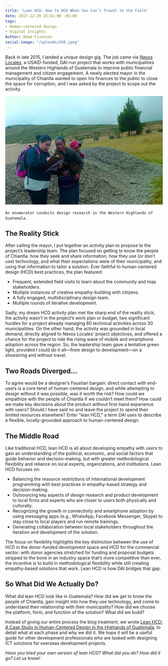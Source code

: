 ```yaml
---
title: 'Lean HCD: How to HCD When You Can’t Travel to the Field'
date: 2017-12-20 15:51:00 -05:00
tags:
- Human-centered design
- Digital Insights
Author: Adam Fivenson
social-image: "/uploads/USE.jpeg"
---
```


Back in late 2015, I landed a unique design gig. The job came via [Nexos Locales](https://www.dai.com/our-work/projects/guatemala-nexos-locales), a USAID-funded, DAI-run project that works with municipalities around the Western Highlands of Guatemala to improve public financial management and citizen engagement. A newly elected mayor in the municipality of Chiantla wanted to open his finances to the public to close the space for corruption, and I was asked by the project to scope out the activity. 

![USE.jpeg](/uploads/USE.jpeg)

<!--more-->

`An enumerator conducts design research in the Western Highlands of Guatemala.`

## The Reality Stick

After calling the mayor, I put together an activity plan to propose to the project’s leadership team. The plan focused on getting to know the people of Chiantla: how they seek and share information, how they use (or don’t use) technology, and what their expectations were of their municipality, and using that information to tailor a solution. Ever faithful to human-centered design (HCD) best practices, the plan featured:
* Frequent, extended field visits to learn about the community and map stakeholders.
* Multiple instances of creative empathy-building with citizens.
* A fully engaged, multidisciplinary design team.
* Multiple rounds of iterative development. 
 
Sadly, my dream HCD activity plan met the sharp end of the reality stick; the activity wasn’t in the project’s work plan or budget, two significant hurdles for a project already managing 60 technical activities across 30 municipalities. On the other hand, the activity was grounded in local demand, directly aligned to Nexos Locales’ project objectives, and offered a chance for the project to ride the rising wave of mobile and smartphone adoption across the region. So, the leadership team gave a tentative green light, provided I could do it all—from design to development—on a shoestring and without travel. 

## Two Roads Diverged...

To agree would be a designer’s Faustian bargain: direct contact with end-users is a core tenet of human-centered design, and while attempting to design without it was possible, was it worth the risk? How could we empathize with the people of Chiantla if we couldn’t meet them? How could we make key decisions about the product without first-hand experience with users? Should I have said no and leave the project to spend their limited resources elsewhere? Enter "lean HCD," a term DAI uses to describe a flexible, locally-grounded approach to human-centered design. 

## The Middle Road
 
Like traditional HCD, lean HCD is all about developing empathy with users to gain an understanding of the political, economic, and social factors that guide behavior and decision-making, but with greater methodological flexibility and reliance on local experts, organizations, and institutions. Lean HCD focuses on: 
* Balancing the resource restrictions of international development programming with best practices in empathy-based strategy and decision-making. 
* Outsourcing key aspects of design research and product development to local firms and experts who are closer to users both physically and culturally. 
* Recognizing the growth in connectivity and smartphone adoption by using messaging apps (e.g., WhatsApp, Facebook Messenger, Skype) to stay close to local players and run remote trainings. 
* Generating collaboration between local stakeholders throughout the iteration and development of the solution.

The focus on flexibility highlights the key distinction between the use of HCD in the donor-funded development space and HCD for the commercial sector: with donor agencies stretched for funding and proposal budgets stripped to the bone in an industry space that’s more competitive than ever, the incentive is to build in methodological flexibility while still creating empathy-based solutions that work. Lean HCD is how DAI bridges that gap. 

## So What Did We Actually Do? 
 
What did lean HCD look like in Guatemala? How did we get to know the people of Chiantla, gain insight into how they use technology, and come to understand their relationship with their municipality? How did we choose the platform, form, and function of the solution? What did we build? 

Instead of giving our entire process the blog treatment, we wrote [Lean HCD: A Case Study in Human-Centered Design in the Highlands of Guatemala](http://www.dai.com/hcd.pdf), to detail what at each phase and why we did it. We hope it will be a useful guide for other development professionals who are tasked with designing ICT solutions for overseas development projects.

*Have you tried your own version of lean HCD? What did you do? How did it go? Let us know!*